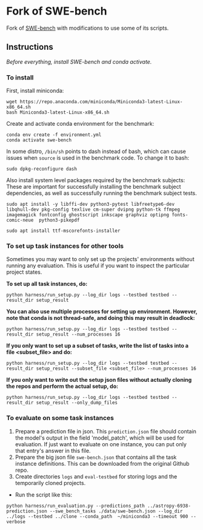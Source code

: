 # Fork of SWE-bench

Fork of [SWE-bench](https://github.com/princeton-nlp/SWE-bench) with modifications to use some of its scripts.

## Instructions

_Before everything, install SWE-bench and conda activate._

### To install

First, install miniconda:

```
wget https://repo.anaconda.com/miniconda/Miniconda3-latest-Linux-x86_64.sh
bash Miniconda3-latest-Linux-x86_64.sh
```

Create and activate conda environment for the benchmark:

```
conda env create -f environment.yml
conda activate swe-bench
```

In some distro, `/bin/sh` points to dash instead of bash, which can cause issues when `source` is used in the benchmark code. To change it to bash:

```
sudo dpkg-reconfigure dash
```

Also install system level packages required by the benchmark subjects:
These are important for successfully installing the benchmark subject dependencies, as well as
successfully running the benchmark subject tests.

```
sudo apt install -y libffi-dev python3-pytest libfreetype6-dev libqhull-dev pkg-config texlive cm-super dvipng python-tk ffmpeg imagemagick fontconfig ghostscript inkscape graphviz optipng fonts-comic-neue  python3-pikepdf

sudo apt install ttf-mscorefonts-installer
```

### To set up task instances for other tools

Sometimes you may want to only set up the projects' environments without running any evaluation.
This is useful if you want to inspect the particular project states.

**To set up all task instances, do:**

```
python harness/run_setup.py --log_dir logs --testbed testbed --result_dir setup_result
```

**You can also use multiple processes for setting up environment. However, note that conda is not thread-safe, and doing this may result in deadlock:**

```
python harness/run_setup.py --log_dir logs --testbed testbed --result_dir setup_result --num_processes 16
```

**If you only want to set up a subset of tasks, write the list of tasks into a file <subset_file> and do:**

```
python harness/run_setup.py --log_dir logs --testbed testbed --result_dir setup_result --subset_file <subset_file> --num_processes 16
```

**If you only want to write out the setup json files without actually cloning the repos and perform the actual setup, do:**

```
python harness/run_setup.py --log_dir logs --testbed testbed --result_dir setup_result --only_dump_files
```

### To evaluate on some task instances

1. Prepare a prediction file in json. This `prediction.json` file should contain the model's output
   in the field 'model_patch', which will be used for evaluation.
   If just want to evaluate on one instance, you can put only that entry's answer in this file.
2. Prepare the big json file `swe-bench.json` that contains all the task instance definitions.
   This can be downloaded from the original Github repo.
3. Create directories `logs` and `eval-testbed` for storing logs and the temporarily cloned projects.

- Run the script like this:

```
python harness/run_evaluation.py --predictions_path ../astropy-6938-prediction.json --swe_bench_tasks ./data/swe-bench.json --log_dir ../logs --testbed ../clone --conda_path  ~/miniconda3 --timeout 900 --verbose
```
